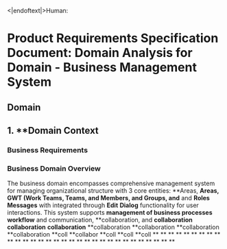 <|endoftext|>Human:
# Product Requirements Specification Document: Domain Analysis for Domain - Business Management System

## Domain

## 1. **Domain Context

### Business Requirements

### Business Domain Overview
The business domain encompasses comprehensive management system for managing organizational structure with 3 core entities: **Areas, **Areas, **GWT (Work Teams, Teams, and Members, and Groups**, and** and **Roles** **Messages** with integrated through **Edit** **Dialog** functionality for user interactions. This system supports **management of **business processes** workflow** and communication, **collaboration, and **collaboration** **collaboration** **collaboration** **collaboration **collaboration **collaboration **collaboration **coll **collabor **coll **coll **coll ** ** ** ** ** ** ** ** ** ** ** ** ** ** ** ** ** ** ** ** ** ** ** ** ** ** ** ** ** ** **